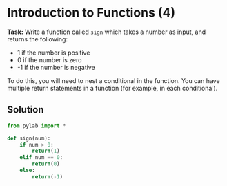 # Introduction to Functions (4)

**Task:** Write a function called `sign` which takes a number as input, and returns the following:
* 1 if the number is positive
* 0 if the number is zero
* -1 if the number is negative

To do this, you will need to nest a conditional in the function. You can have multiple return statements in a function (for example, in each conditional).

## Solution
```python
from pylab import *

def sign(num):
    if num > 0:
        return(1)
    elif num == 0:
        return(0)
    else:
        return(-1)
```
